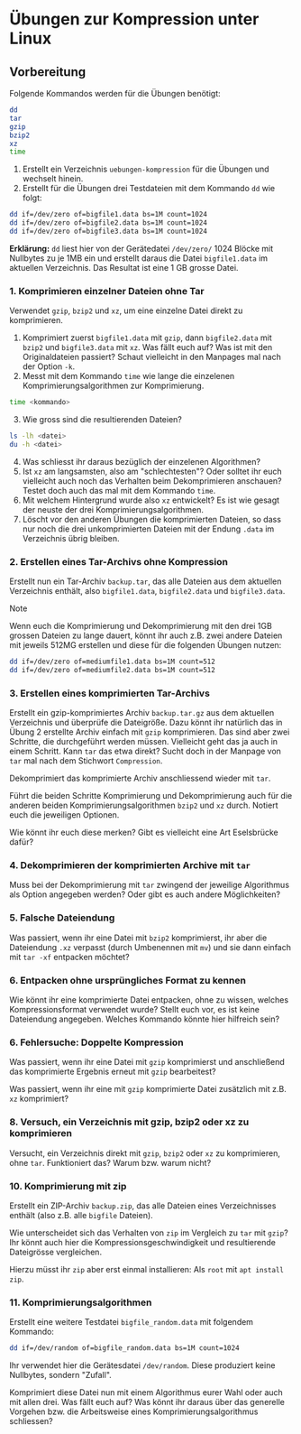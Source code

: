 # Übungen zur Kompression unter Linux

## Vorbereitung

Folgende Kommandos werden für die Übungen benötigt:
```bash
dd
tar
gzip
bzip2
xz
time
```
1. Erstellt ein Verzeichnis `uebungen-kompression` für die Übungen und wechselt hinein.
2. Erstellt für die Übungen drei Testdateien mit dem Kommando `dd` wie folgt:
```bash
dd if=/dev/zero of=bigfile1.data bs=1M count=1024
dd if=/dev/zero of=bigfile2.data bs=1M count=1024
dd if=/dev/zero of=bigfile3.data bs=1M count=1024
```
**Erklärung:** `dd` liest hier von der Gerätedatei `/dev/zero/` 1024 Blöcke mit Nullbytes zu je 1MB ein und erstellt daraus die Datei `bigfile1.data` im aktuellen Verzeichnis. Das Resultat ist eine 1 GB grosse Datei.

### 1. Komprimieren einzelner Dateien ohne Tar
Verwendet `gzip`, `bzip2` und `xz`, um eine einzelne Datei direkt zu komprimieren. 

1. Komprimiert zuerst `bigfile1.data` mit `gzip`, dann `bigfile2.data` mit `bzip2` und `bigfile3.data` mit `xz`. Was fällt euch auf? Was ist mit den Originaldateien passiert? Schaut vielleicht in den Manpages mal nach der Option `-k`.
2. Messt mit dem Kommando `time` wie lange die einzelenen Komprimierungsalgorithmen zur Komprimierung.
```bash
time <kommando>
```
3. Wie gross sind die resultierenden Dateien? 
```bash
ls -lh <datei>
du -h <datei>
```
4. Was schliesst ihr daraus bezüglich der einzelenen Algorithmen?
5. Ist `xz` am langsamsten, also am "schlechtesten"? Oder solltet ihr euch vielleicht auch noch das Verhalten beim Dekomprimieren anschauen? Testet doch auch das mal mit dem Kommando `time`.
6. Mit welchem Hintergrund wurde also `xz` entwickelt? Es ist wie gesagt der neuste der drei Komprimierungsalgorithmen.
7. Löscht vor den anderen Übungen die komprimierten Dateien, so dass nur noch die drei unkomprimierten Dateien mit der Endung `.data` im Verzeichnis übrig bleiben.

### 2. Erstellen eines Tar-Archivs ohne Kompression
Erstellt nun ein Tar-Archiv `backup.tar`, das alle Dateien aus dem aktuellen Verzeichnis enthält, also `bigfile1.data`, `bigfile2.data` und `bigfile3.data`.

>[!NOTE]
> Wenn euch die Komprimierung und Dekomprimierung mit den drei 1GB grossen Dateien zu lange dauert, könnt ihr auch z.B. zwei andere Dateien mit jeweils 512MG erstellen und diese für die folgenden Übungen nutzen:
```bash
dd if=/dev/zero of=mediumfile1.data bs=1M count=512
dd if=/dev/zero of=mediumfile2.data bs=1M count=512
```

### 3. Erstellen eines komprimierten Tar-Archivs
Erstellt ein gzip-komprimiertes Archiv `backup.tar.gz` aus dem aktuellen Verzeichnis und überprüfe die Dateigröße. Dazu könnt ihr natürlich das in Übung 2 erstellte Archiv einfach mit `gzip` komprimieren. Das sind aber zwei Schritte, die durchgeführt werden müssen. Vielleicht geht das ja auch in einem Schritt. Kann `tar` das etwa direkt? Sucht doch in der Manpage von `tar` mal nach dem Stichwort `Compression`.

Dekomprimiert das komprimierte Archiv anschliessend wieder mit `tar`.

Führt die beiden Schritte Komprimierung und Dekomprimierung auch für die anderen beiden Komprimierungsalgorithmen `bzip2` und `xz` durch. Notiert euch die jeweiligen Optionen. 

Wie könnt ihr euch diese merken? Gibt es vielleicht eine Art Eselsbrücke dafür?

### 4. Dekomprimieren der komprimierten Archive mit `tar`
Muss bei der Dekomprimierung mit `tar` zwingend der jeweilige Algorithmus als Option angegeben werden? Oder gibt es auch andere Möglichkeiten?

### 5. Falsche Dateiendung
Was passiert, wenn ihr eine Datei mit `bzip2` komprimierst, ihr aber die Dateiendung `.xz` verpasst (durch Umbenennen mit `mv`) und sie dann einfach mit `tar -xf` entpacken möchtet?

### 6. Entpacken ohne ursprüngliches Format zu kennen
Wie könnt ihr eine komprimierte Datei entpacken, ohne zu wissen, welches Kompressionsformat verwendet wurde? Stellt euch vor, es ist keine Dateiendung angegeben. Welches Kommando könnte hier hilfreich sein?

### 6. Fehlersuche: Doppelte Kompression
Was passiert, wenn ihr eine Datei mit `gzip` komprimierst und anschließend das komprimierte Ergebnis erneut mit `gzip` bearbeitest?

Was passiert, wenn ihr eine mit `gzip` komprimierte Datei zusätzlich mit z.B. `xz` komprimiert?

### 8. Versuch, ein Verzeichnis mit gzip, bzip2 oder xz zu komprimieren
Versucht, ein Verzeichnis direkt mit `gzip`, `bzip2` oder `xz` zu komprimieren, ohne `tar`. Funktioniert das? Warum bzw. warum nicht?

### 10. Komprimierung mit zip
Erstellt ein ZIP-Archiv `backup.zip`, das alle Dateien eines Verzeichnisses enthält (also z.B. alle `bigfile` Dateien). 

Wie unterscheidet sich das Verhalten von `zip` im Vergleich zu `tar` mit `gzip`? Ihr könnt auch hier die Kompressionsgeschwindigkeit und resultierende Dateigrösse vergleichen.

Hierzu müsst ihr `zip` aber erst einmal installieren: Als `root` mit `apt install zip`.

### 11. Komprimierungsalgorithmen 
Erstellt eine weitere Testdatei `bigfile_random.data` mit folgendem Kommando:
```bash
dd if=/dev/random of=bigfile_random.data bs=1M count=1024
```
Ihr verwendet hier die Gerätesdatei `/dev/random`. Diese produziert keine Nullbytes, sondern "Zufall".

Komprimiert diese Datei nun mit einem Algorithmus eurer Wahl oder auch mit allen drei. Was fällt euch auf? Was könnt ihr daraus über das generelle Vorgehen bzw. die Arbeitsweise eines Komprimierungsalgorithmus schliessen?
